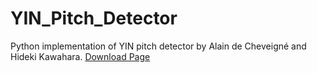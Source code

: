 # YIN_Pitch_Detector
Python implementation of YIN pitch detector by Alain de Cheveigné and Hideki Kawahara. <a href="./product/download.html" target="_top">Download Page</a>
